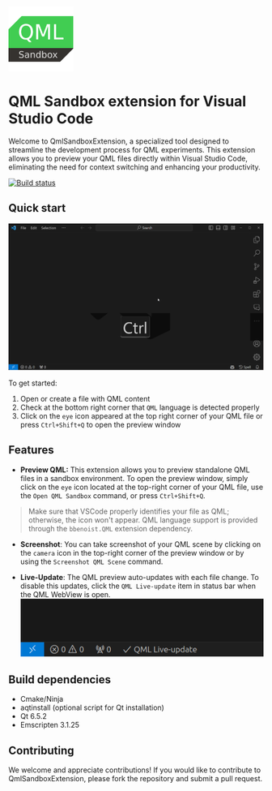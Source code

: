 ![Logo](resources/logo.png)

# QML Sandbox extension for Visual Studio Code

Welcome to QmlSandboxExtension, a specialized tool designed to streamline
the development process for QML experiments. This extension allows you
to preview your QML files directly within Visual Studio Code, eliminating
the need for context switching and enhancing your productivity.

[![Build status](https://github.com/SavenkovIgor/QmlSandboxExtension/actions/workflows/Build.yml/badge.svg)](https://github.com/SavenkovIgor/QmlSandboxExtension/actions/workflows/Build.yml)

## Quick start

![Quick start](resources/quick_start.gif)

To get started:

1. Open or create a file with QML content
1. Check at the bottom right corner that `QML` language is detected properly
1. Click on the `eye` icon appeared at the top right corner of your QML file or
 press `Ctrl+Shift+Q` to open the preview window

## Features

- **Preview QML:** This extension allows you to preview standalone QML files in
a sandbox environment. To open the preview window, simply click on the `eye`
icon located at the top-right corner of your QML file, use the
`Open QML Sandbox` command, or press `Ctrl+Shift+Q`.

> Make sure that VSCode properly identifies your file as QML; otherwise, the
icon won't appear. QML language support is provided through the `bbenoist.QML`
extension dependency.

- **Screenshot**: You can take screenshot of your QML scene by clicking on the
`camera` icon in the top-right corner of the preview window or by using
the `Screenshot QML Scene` command.

- **Live-Update**: The QML preview auto-updates with each file change. To
disable this updates, click the `QML Live-update` item in status bar
when the QML WebView is open.
![QML Live-update](resources/status_bar.png)

## Build dependencies

- Cmake/Ninja
- aqtinstall (optional script for Qt installation)
- Qt 6.5.2
- Emscripten 3.1.25

## Contributing

We welcome and appreciate contributions! If you would like to contribute to
QmlSandboxExtension, please fork the repository and submit a pull request.
